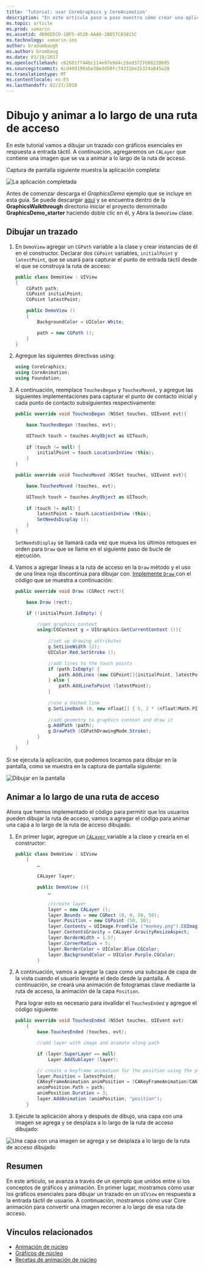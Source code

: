 ```yaml
---
title: 'Tutorial: usar CoreGraphics y CoreAnimation'
description: "En este artículo paso a paso muestra cómo crear una aplicación que utiliza para los gráficos esenciales y la animación de núcleo. Muestra cómo dibujar en la pantalla, en respuesta a la entrada táctil de usuario, así como cómo animar una imagen que se va a recorrer a lo largo de una ruta de acceso."
ms.topic: article
ms.prod: xamarin
ms.assetid: 4B96D5CD-1BF5-4520-AAA6-2B857C83815C
ms.technology: xamarin-ios
author: bradumbaugh
ms.author: brumbaug
ms.date: 03/18/2017
ms.openlocfilehash: c62601ff446c114e97e9d4c2ded3727d08220095
ms.sourcegitcommit: 6cd40d190abe38edd50fc74331be15324a845a28
ms.translationtype: MT
ms.contentlocale: es-ES
ms.lasthandoff: 02/27/2018
---
```

# <a name="drawing-and-animating-along-a-path"></a>Dibujo y animar a lo largo de una ruta de acceso

En este tutorial vamos a dibujar un trazado con gráficos esenciales en respuesta a entrada táctil. A continuación, agregaremos un `CALayer` que contiene una imagen que se va a animar a lo largo de la ruta de acceso.

Captura de pantalla siguiente muestra la aplicación completa:

![](graphics-animation-walkthrough-images/00-final-app.png "La aplicación completada")

Antes de comenzar descarga el *GraphicsDemo* ejemplo que se incluye en esta guía. Se puede descargar [aquí](https://developer.xamarin.com/samples/monotouch/GraphicsAndAnimation/) y se encuentra dentro de la **GraphicsWalkthrough** directorio iniciar el proyecto denominado **GraphicsDemo_starter** haciendo doble clic en él, y Abra la `DemoView` clase.

## <a name="drawing-a-path"></a>Dibujar un trazado


1. En `DemoView` agregar un `CGPath` variable a la clase y crear instancias de él en el constructor. Declarar dos `CGPoint` variables, `initialPoint` y `latestPoint`, que se usará para capturar el punto de entrada táctil desde el que se construya la ruta de acceso:
    
    ```csharp
    public class DemoView : UIView
    {
        CGPath path;
        CGPoint initialPoint;
        CGPoint latestPoint;
    
        public DemoView ()
        {
            BackgroundColor = UIColor.White;
    
            path = new CGPath ();
        }
    }
    ```

2. Agregue las siguientes directivas using:

    ```csharp
    using CoreGraphics;
    using CoreAnimation;
    using Foundation;
    ```

3. A continuación, reemplace `TouchesBegan` y `TouchesMoved,` y agregue las siguientes implementaciones para capturar el punto de contacto inicial y cada punto de contacto subsiguientes respectivamente:

    ```csharp
    public override void TouchesBegan (NSSet touches, UIEvent evt){
    
        base.TouchesBegan (touches, evt);
    
        UITouch touch = touches.AnyObject as UITouch;
        
        if (touch != null) {
            initialPoint = touch.LocationInView (this);
        }
    }
    
    public override void TouchesMoved (NSSet touches, UIEvent evt){
    
        base.TouchesMoved (touches, evt);
    
        UITouch touch = touches.AnyObject as UITouch;
        
        if (touch != null) {
            latestPoint = touch.LocationInView (this);
            SetNeedsDisplay ();
        }
    }
    ```

    `SetNeedsDisplay` se llamará cada vez que mueva los últimos retoques en orden para `Draw` que se llame en el siguiente paso de bucle de ejecución.

4. Vamos a agregar líneas a la ruta de acceso en la `Draw` método y el uso de una línea roja discontinua para dibujar con. [Implemente `Draw` ](~/ios/platform/graphics-animation-ios/core-graphics.md) con el código que se muestra a continuación:

    ```csharp
    public override void Draw (CGRect rect){
    
        base.Draw (rect);
    
        if (!initialPoint.IsEmpty) {
    
            //get graphics context
            using(CGContext g = UIGraphics.GetCurrentContext ()){
                    
                //set up drawing attributes
                g.SetLineWidth (2);
                UIColor.Red.SetStroke ();
    
                //add lines to the touch points
                if (path.IsEmpty) {
                    path.AddLines (new CGPoint[]{initialPoint, latestPoint});
                } else {
                    path.AddLineToPoint (latestPoint);
                }
            
                //use a dashed line
                g.SetLineDash (0, new nfloat[] { 5, 2 * (nfloat)Math.PI });
                                
                //add geometry to graphics context and draw it
                g.AddPath (path);       
                g.DrawPath (CGPathDrawingMode.Stroke);
            }
        }
    }
    ```

Si se ejecuta la aplicación, que podemos tocamos para dibujar en la pantalla, como se muestra en la captura de pantalla siguiente:

![](graphics-animation-walkthrough-images/01-path.png "Dibujar en la pantalla")

## <a name="animating-along-a-path"></a>Animar a lo largo de una ruta de acceso

Ahora que hemos implementado el código para permitir que los usuarios pueden dibujar la ruta de acceso, vamos a agregar el código para animar una capa a lo largo de la ruta de acceso dibujado.

1. En primer lugar, agregue un [ `CALayer` ](~/ios/platform/graphics-animation-ios/core-animation.md) variable a la clase y crearla en el constructor:

    ```csharp
    public class DemoView : UIView
        {
            …
    
            CALayer layer;
    
            public DemoView (){
                …
    
                //create layer
                layer = new CALayer ();
                layer.Bounds = new CGRect (0, 0, 50, 50);
                layer.Position = new CGPoint (50, 50);
                layer.Contents = UIImage.FromFile ("monkey.png").CGImage;
                layer.ContentsGravity = CALayer.GravityResizeAspect;
                layer.BorderWidth = 1.5f;
                layer.CornerRadius = 5;
                layer.BorderColor = UIColor.Blue.CGColor;
                layer.BackgroundColor = UIColor.Purple.CGColor;
            }
    ```

2. A continuación, vamos a agregar la capa como una subcapa de capa de la vista cuando el usuario levanta el dedo desde la pantalla. A continuación, se creará una animación de fotogramas clave mediante la ruta de acceso, la animación de la capa `Position`.

    Para lograr esto es necesario para invalidar el `TouchesEnded` y agregue el código siguiente:

    ```csharp
    public override void TouchesEnded (NSSet touches, UIEvent evt)
        {
            base.TouchesEnded (touches, evt);

            //add layer with image and animate along path

            if (layer.SuperLayer == null)
                Layer.AddSublayer (layer);

            // create a keyframe animation for the position using the path
            layer.Position = latestPoint;
            CAKeyFrameAnimation animPosition = (CAKeyFrameAnimation)CAKeyFrameAnimation.FromKeyPath ("position");
            animPosition.Path = path;
            animPosition.Duration = 3;
            layer.AddAnimation (animPosition, "position");
        }
    ```

3. Ejecute la aplicación ahora y después de dibujo, una capa con una imagen se agrega y se desplaza a lo largo de la ruta de acceso dibujado:

![](graphics-animation-walkthrough-images/00-final-app.png "Una capa con una imagen se agrega y se desplaza a lo largo de la ruta de acceso dibujado")

## <a name="summary"></a>Resumen

En este artículo, se avanza a través de un ejemplo que unidos entre sí los conceptos de gráficos y animación. En primer lugar, mostramos cómo usar los gráficos esenciales para dibujar un trazado en un `UIView` en respuesta a la entrada táctil de usuario. A continuación, mostramos cómo usar Core animación para convertir una imagen recorrer a lo largo de esa ruta de acceso.


## <a name="related-links"></a>Vínculos relacionados

- [Animación de núcleo](~/ios/platform/graphics-animation-ios/core-animation.md)
- [Gráficos de núcleo](~/ios/platform/graphics-animation-ios/core-graphics.md)
- [Recetas de animación de núcleo](https://developer.xamarin.com/recipes/ios/animation/coreanimation)
